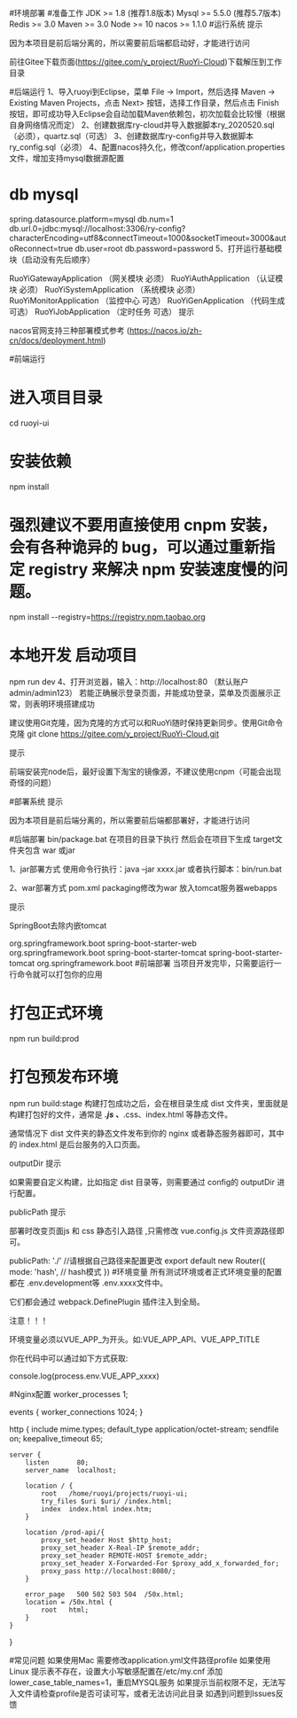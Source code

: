 #环境部署
#准备工作
JDK >= 1.8 (推荐1.8版本)
Mysql >= 5.5.0 (推荐5.7版本)
Redis >= 3.0
Maven >= 3.0
Node >= 10
nacos >= 1.1.0
#运行系统
提示

因为本项目是前后端分离的，所以需要前后端都启动好，才能进行访问

前往Gitee下载页面(https://gitee.com/y_project/RuoYi-Cloud)下载解压到工作目录

#后端运行
1、导入ruoyi到Eclipse，菜单 File -> Import，然后选择 Maven -> Existing Maven Projects，点击 Next> 按钮，选择工作目录，然后点击 Finish 按钮，即可成功导入Eclipse会自动加载Maven依赖包，初次加载会比较慢（根据自身网络情况而定）
2、创建数据库ry-cloud并导入数据脚本ry_2020520.sql（必须），quartz.sql（可选）
3、创建数据库ry-config并导入数据脚本ry_config.sql（必须）
4、配置nacos持久化，修改conf/application.properties文件，增加支持mysql数据源配置

# db mysql
spring.datasource.platform=mysql
db.num=1
db.url.0=jdbc:mysql://localhost:3306/ry-config?characterEncoding=utf8&connectTimeout=1000&socketTimeout=3000&autoReconnect=true
db.user=root
db.password=password
5、打开运行基础模块（启动没有先后顺序）

RuoYiGatewayApplication （网关模块 必须）
RuoYiAuthApplication （认证模块 必须）
RuoYiSystemApplication （系统模块 必须）
RuoYiMonitorApplication （监控中心 可选）
RuoYiGenApplication （代码生成 可选）
RuoYiJobApplication （定时任务 可选）
提示

nacos官网支持三种部署模式参考 (https://nacos.io/zh-cn/docs/deployment.html)

#前端运行
# 进入项目目录
cd ruoyi-ui

# 安装依赖
npm install

# 强烈建议不要用直接使用 cnpm 安装，会有各种诡异的 bug，可以通过重新指定 registry 来解决 npm 安装速度慢的问题。
npm install --registry=https://registry.npm.taobao.org

# 本地开发 启动项目
npm run dev
4、打开浏览器，输入：http://localhost:80 （默认账户 admin/admin123）
若能正确展示登录页面，并能成功登录，菜单及页面展示正常，则表明环境搭建成功

建议使用Git克隆，因为克隆的方式可以和RuoYi随时保持更新同步。使用Git命令克隆
git clone https://gitee.com/y_project/RuoYi-Cloud.git

提示

前端安装完node后，最好设置下淘宝的镜像源，不建议使用cnpm（可能会出现奇怪的问题）

#部署系统
提示

因为本项目是前后端分离的，所以需要前后端都部署好，才能进行访问

#后端部署
bin/package.bat 在项目的目录下执行
然后会在项目下生成 target文件夹包含 war 或jar

1、jar部署方式
使用命令行执行：java –jar xxxx.jar 或者执行脚本：bin/run.bat

2、war部署方式
pom.xml packaging修改为war 放入tomcat服务器webapps

提示

SpringBoot去除内嵌tomcat

<!-- 多模块排除内置tomcat -->
<dependency>
	<groupId>org.springframework.boot</groupId>
	<artifactId>spring-boot-starter-web</artifactId>
	<exclusions>
		<exclusion>
			<groupId>org.springframework.boot</groupId>
			<artifactId>spring-boot-starter-tomcat</artifactId>
		</exclusion>
	</exclusions>
</dependency>
		
<!-- 单应用排除内置tomcat -->		
<exclusions>
	<exclusion>
		<artifactId>spring-boot-starter-tomcat</artifactId>
		<groupId>org.springframework.boot</groupId>
	</exclusion>
</exclusions>
#前端部署
当项目开发完毕，只需要运行一行命令就可以打包你的应用

# 打包正式环境
npm run build:prod

# 打包预发布环境
npm run build:stage
构建打包成功之后，会在根目录生成 dist 文件夹，里面就是构建打包好的文件，通常是 ***.js 、***.css、index.html 等静态文件。

通常情况下 dist 文件夹的静态文件发布到你的 nginx 或者静态服务器即可，其中的 index.html 是后台服务的入口页面。

outputDir 提示

如果需要自定义构建，比如指定 dist 目录等，则需要通过 config的 outputDir 进行配置。

publicPath 提示

部署时改变页面js 和 css 静态引入路径 ,只需修改 vue.config.js 文件资源路径即可。

publicPath: './' //请根据自己路径来配置更改
export default new Router({
  mode: 'hash', // hash模式
})
#环境变量
所有测试环境或者正式环境变量的配置都在 .env.development等 .env.xxxx文件中。

它们都会通过 webpack.DefinePlugin 插件注入到全局。

注意！！！

环境变量必须以VUE_APP_为开头。如:VUE_APP_API、VUE_APP_TITLE

你在代码中可以通过如下方式获取:

console.log(process.env.VUE_APP_xxxx)

#Nginx配置
worker_processes  1;

events {
    worker_connections  1024;
}

http {
    include       mime.types;
    default_type  application/octet-stream;
    sendfile        on;
    keepalive_timeout  65;

    server {
        listen       80;
        server_name  localhost;

		location / {
            root   /home/ruoyi/projects/ruoyi-ui;
			try_files $uri $uri/ /index.html;
            index  index.html index.htm;
        }
		
		location /prod-api/{
			proxy_set_header Host $http_host;
			proxy_set_header X-Real-IP $remote_addr;
			proxy_set_header REMOTE-HOST $remote_addr;
			proxy_set_header X-Forwarded-For $proxy_add_x_forwarded_for;
			proxy_pass http://localhost:8080/;
		}

        error_page   500 502 503 504  /50x.html;
        location = /50x.html {
            root   html;
        }
    }
}

#常见问题
如果使用Mac 需要修改application.yml文件路径profile
如果使用Linux 提示表不存在，设置大小写敏感配置在/etc/my.cnf 添加lower_case_table_names=1，重启MYSQL服务
如果提示当前权限不足，无法写入文件请检查profile是否可读可写，或者无法访问此目录
如遇到问题到Issues反馈
